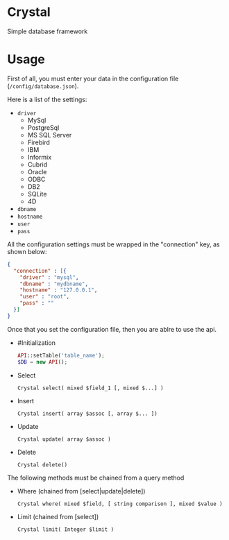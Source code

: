 Crystal
=======

Simple database framework

Usage
=====
First of all, you must enter your data in the configuration file (``/config/database.json``).

Here is a list of the settings:

 - ``driver``
   - MySql
   - PostgreSql
   - MS SQL Server
   - Firebird
   - IBM
   - Informix
   - Cubrid
   - Oracle
   - ODBC
   - DB2
   - SQLite
   - 4D
 - ``dbname``
 - ``hostname``
 - ``user``
 - ``pass``

All the configuration settings must be wrapped in the "connection" key, as shown below:


`````json
{
  "connection" : [{
    "driver" : "mysql",
    "dbname" : "mydbname",
    "hostname" : "127.0.0.1",
    "user" : "root",
    "pass" : ""
  }]
}
`````

Once that you set the configuration file, then you are ablre to use the api.
 - #Initialization

   `````php
   API::setTable('table_name');
   $DB = new API();
   `````
 - Select
 
   ``Crystal select( mixed $field_1 [, mixed $...] )``
 - Insert

   ``Crystal insert( array $assoc [, array $... ])``
 - Update

   ``Crystal update( array $assoc )``
 - Delete

   ``Crystal delete()``
   
The following methods must be chained from a query method

 - Where (chained from [select|update|delete])

   ``Crystal where( mixed $field, [ string comparison ], mixed $value )``
 - Limit (chained from [select])

   ``Crystal limit( Integer $limit )``
